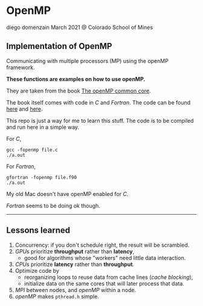 # OpenMP
diego domenzain
March 2021 @ Colorado School of Mines

## Implementation of OpenMP 

Communicating with multiple processors (MP) using the openMP framework.

__These functions are examples on how to use openMP.__

They are taken from the book [The openMP common core](https://mitpress.mit.edu/books/openmp-common-core).

The book itself comes with code in *C* and *Fortran*. The code can be found [here](http://ompcore.com/) and [here](https://github.com/tgmattso/OmpCommonCore/tree/master/Book/).

This repo is just a way for me to learn this stuff. The code is to be compiled and run here in a simple way.

For *C*,
```shell
gcc -fopenmp file.c
./a.out
```

For *Fortran*,
```shell
gfortran -fopenmp file.f90
./a.out
```

My old Mac doesn't have openMP enabled for *C*.

*Fortran* seems to be doing ok though. 

---

## Lessons learned

1. Concurrency: if you don't schedule right, the result will be scrambled.
1. *GPU*s prioritize __throughput__ rather than __latency__,
    * good for algorithms whose "workers" need little data interaction.
1. *CPU*s prioritize __latency__ rather than __throughput__.
1. Optimize code by
    * reorganizing loops to reuse data from cache lines (*cache blocking*),
    * initialize data on the same cores that will later process that data.
1. *MPI* between nodes, and *openMP* within a node.
1. *openMP* makes ```pthread.h``` simple.
